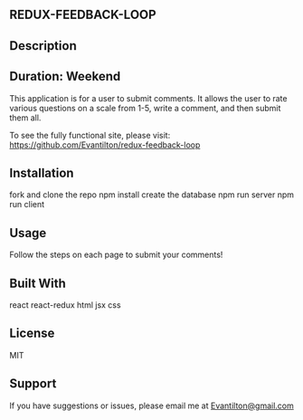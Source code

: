 ## REDUX-FEEDBACK-LOOP
## Description
## Duration: Weekend

This application is for a user to submit comments.  It allows the user to rate various questions on a scale from 1-5, write a comment, and then submit them all.

To see the fully functional site, please visit: https://github.com/Evantilton/redux-feedback-loop

## Installation
fork and clone the repo
npm install
create the database
npm run server
npm run client

## Usage
Follow the steps on each page to submit your comments!

## Built With
react
react-redux
html
jsx
css

## License
MIT

## Support
If you have suggestions or issues, please email me at Evantilton@gmail.com